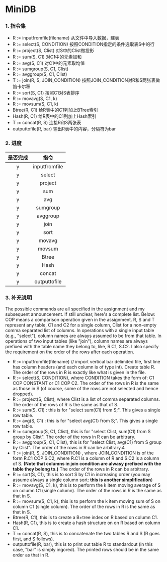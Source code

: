 # MiniDB

### 1. 指令集

* R := inputfromfile(filename)                       从文件中导入数据，建表
* R := select(S, CONDITION)                          按照CONDITION指定的条件选取表S中的行
* R := project(S, Clist)                                      对S中的Clist做投影
* R := sum(S, C1)                                             对C1中的元素加和
* R := avg(S, C1)                                               对C1中的元素取均值
* R := sumgroup(S, C1, Clist)                         
* R := avggroup(S, C1, Clist)                         
* T := join(R, S, JOIN_CONDITION)                按照JOIN_CONDITION对R和S两张表做笛卡尔积
* R := sort(S, C1)                                              按照C1对S表排序
* R := movavg(S, C1, k)
* R := movsum(S, C1, k)
* Btree(R, C1)                                                   给R表中的C1列加上BTree索引
* Hash(R, C1)                                                   给R表中的C1列加上Hash索引
* T := concat(R, S)                                           连接R和S两张表
* outputtofile(R, bar)                                     输出R表中的内容，分隔符为bar



### 2. 进度

| 是否完成 |     指令      |
| :------: | :-----------: |
|    y     | inputfromfile |
|    y     |    select     |
|    y     |    project    |
|    y     |      sum      |
|    y     |      avg      |
|    y     |   sumgroup    |
|    y     |   avggroup    |
|    y     |     join      |
|    y     |     sort      |
|    y     |    movavg     |
|    y     |    movsum     |
|    y     |     Btree     |
|    y     |     Hash      |
|    y     |    concat     |
|    y     | outputtofile  |



### 3. 补充说明

The possible commands are all specified in the assignment and my subsequent announcement. If still unclear, here's a complete list. Below: COP means a comparison operation given in the assignment. R, S and T represent any table, C1 and C2 for a single column, Clist for a non-empty comma separated list of columns. In operations with a single input table (e.g., "select"), column names are always assumed to be from that table. In operations of two input tables (like "join"), column names are always prefixed with the table name they belong to, like, R.C1, S.C2. I also specify the requirement on the order of the rows after each operation. 

- R := inputfromfile(filename) // import vertical bar delimited file, first line has column headers (and each column is of type int). Create table R. The order of the rows in R is exactly like what is given in the file.
- R := select(S, CONDITION), where CONDITION takes the form of: C1 COP CONSTANT or C1 COP C2. The order of the rows in R is the same as those in S (of course, some of the rows are not selected and hence dropped).
- R := project(S, Clist), where Clist is a list of comma separated columns. The order of the rows of R is the same as that of S.
- R := sum(S, C1) : this is for "select sum(C1) from S;". This gives a single row table.
- R := avg(S, C1) : this is for "select avg(C1) from S;". This gives a single row table.
- R := sumgroup(S, C1, Clist), this is for "select Clist, sum(C1) from S group by Clist". The order of the rows in R can be arbitrary. 
- R := avggroup(S, C1, Clist), this is for "select Clist, avg(C1) from S group by Clist". The order of the rows in R can be arbitrary.4
- T := join(R, S, JOIN_CONDITION) , where JOIN_CONDITION is of the form R.C1 COP S.C2, where R.C1 is a column of R and S.C2 is a column of S. **(Note that columns in join condition are alwasy prefixed with the table they belong to.)** The order of the rows in R can be arbitrary. 
- R := sort(S, C1), this is to sort S by C1 in increasing order (you may assume always a single column sort: **this is another simplification**) 
- R := movavg(S, C1, k), this is to perform the k item moving average of S on column C1 (single column). The order of the rows in R is the same as that in S.
- R := movsum(S, C1, k), this is to perform the k item moving sum of S on column C1 (single column). The order of the rows in R is the same as that in S.
- Btree(R, C1), this is to create a B+tree index on R based on column C1.
- Hash(R, C1), this is to create a hash structure on on R based on column C1.
- T := concat(R, S), this is to concatenate the two tables R and S (R goes first, and S follows). 
- outputtofile(R, bar), this is to print out table R to standardout (in this case, "bar" is simply ingored). The printed rows should be in the same order as that in R.

